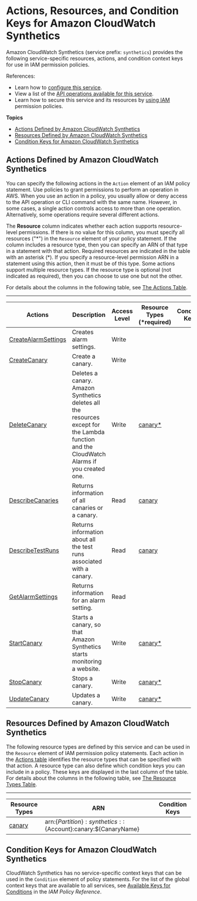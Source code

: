 # Actions, Resources, and Condition Keys for Amazon CloudWatch Synthetics<a name="list_amazoncloudwatchsynthetics"></a>

Amazon CloudWatch Synthetics \(service prefix: `synthetics`\) provides the following service\-specific resources, actions, and condition context keys for use in IAM permission policies\.

References:
+ Learn how to [configure this service](https://docs.aws.amazon.com/AmazonCloudWatch/latest/monitoring/)\.
+ View a list of the [API operations available for this service](https://docs.aws.amazon.com/AmazonSynthetics/latest/APIReference/)\.
+ Learn how to secure this service and its resources by [using IAM](https://docs.aws.amazon.com/AmazonCloudWatch/latest/monitoring/CloudWatch_Synthetics_Canaries.html) permission policies\.

**Topics**
+ [Actions Defined by Amazon CloudWatch Synthetics](#amazoncloudwatchsynthetics-actions-as-permissions)
+ [Resources Defined by Amazon CloudWatch Synthetics](#amazoncloudwatchsynthetics-resources-for-iam-policies)
+ [Condition Keys for Amazon CloudWatch Synthetics](#amazoncloudwatchsynthetics-policy-keys)

## Actions Defined by Amazon CloudWatch Synthetics<a name="amazoncloudwatchsynthetics-actions-as-permissions"></a>

You can specify the following actions in the `Action` element of an IAM policy statement\. Use policies to grant permissions to perform an operation in AWS\. When you use an action in a policy, you usually allow or deny access to the API operation or CLI command with the same name\. However, in some cases, a single action controls access to more than one operation\. Alternatively, some operations require several different actions\.

The **Resource** column indicates whether each action supports resource\-level permissions\. If there is no value for this column, you must specify all resources \("\*"\) in the `Resource` element of your policy statement\. If the column includes a resource type, then you can specify an ARN of that type in a statement with that action\. Required resources are indicated in the table with an asterisk \(\*\)\. If you specify a resource\-level permission ARN in a statement using this action, then it must be of this type\. Some actions support multiple resource types\. If the resource type is optional \(not indicated as required\), then you can choose to use one but not the other\.

For details about the columns in the following table, see [The Actions Table](reference_policies_actions-resources-contextkeys.md#actions_table)\.


****  

| Actions | Description | Access Level | Resource Types \(\*required\) | Condition Keys | Dependent Actions | 
| --- | --- | --- | --- | --- | --- | 
|   [ CreateAlarmSettings ](${APIReferenceDocPage}API_CreateAlarmSettings.html)  | Creates alarm settings\. | Write |  |  |  | 
|   [ CreateCanary ](${APIReferenceDocPage}API_CreateCanary.html)  | Create a canary\. | Write |  |  |  | 
|   [ DeleteCanary ](${APIReferenceDocPage}API_DeleteCanary.html)  | Deletes a canary\. Amazon Synthetics deletes all the resources except for the Lambda function and the CloudWatch Alarms if you created one\. | Write |   [ canary\* ](#amazoncloudwatchsynthetics-canary)   |  |  | 
|   [ DescribeCanaries ](${APIReferenceDocPage}API_DescribeCanaries.html)  | Returns information of all canaries or a canary\. | Read |   [ canary ](#amazoncloudwatchsynthetics-canary)   |  |  | 
|   [ DescribeTestRuns ](${APIReferenceDocPage}API_DescribeTestRuns.html)  | Returns information about all the test runs associated with a canary\. | Read |   [ canary ](#amazoncloudwatchsynthetics-canary)   |  |  | 
|   [ GetAlarmSettings ](${APIReferenceDocPage}API_GetAlarmSettings.html)  | Returns information for an alarm setting\. | Read |  |  |  | 
|   [ StartCanary ](${APIReferenceDocPage}API_StartCanary.html)  | Starts a canary, so that Amazon Synthetics starts monitoring a website\. | Write |   [ canary\* ](#amazoncloudwatchsynthetics-canary)   |  |  | 
|   [ StopCanary ](${APIReferenceDocPage}API_StopCanary.html)  | Stops a canary\. | Write |   [ canary\* ](#amazoncloudwatchsynthetics-canary)   |  |  | 
|   [ UpdateCanary ](${APIReferenceDocPage}API_UpdateCanary.html)  | Updates a canary\. | Write |   [ canary\* ](#amazoncloudwatchsynthetics-canary)   |  |  | 

## Resources Defined by Amazon CloudWatch Synthetics<a name="amazoncloudwatchsynthetics-resources-for-iam-policies"></a>

The following resource types are defined by this service and can be used in the `Resource` element of IAM permission policy statements\. Each action in the [Actions table](#amazoncloudwatchsynthetics-actions-as-permissions) identifies the resource types that can be specified with that action\. A resource type can also define which condition keys you can include in a policy\. These keys are displayed in the last column of the table\. For details about the columns in the following table, see [The Resource Types Table](reference_policies_actions-resources-contextkeys.md#resources_table)\.


****  

| Resource Types | ARN | Condition Keys | 
| --- | --- | --- | 
|   [ canary ](${APIReferenceDocPage}CloudWatch_Synthetics_Canaries.html#CloudWatch_Synthetics_Canaries_Create)  |  arn:$\{Partition\}:synthetics::$\{Account\}:canary:$\{CanaryName\}  |  | 

## Condition Keys for Amazon CloudWatch Synthetics<a name="amazoncloudwatchsynthetics-policy-keys"></a>

CloudWatch Synthetics has no service\-specific context keys that can be used in the `Condition` element of policy statements\. For the list of the global context keys that are available to all services, see [Available Keys for Conditions](reference_policies_condition-keys.html#AvailableKeys) in the *IAM Policy Reference*\.